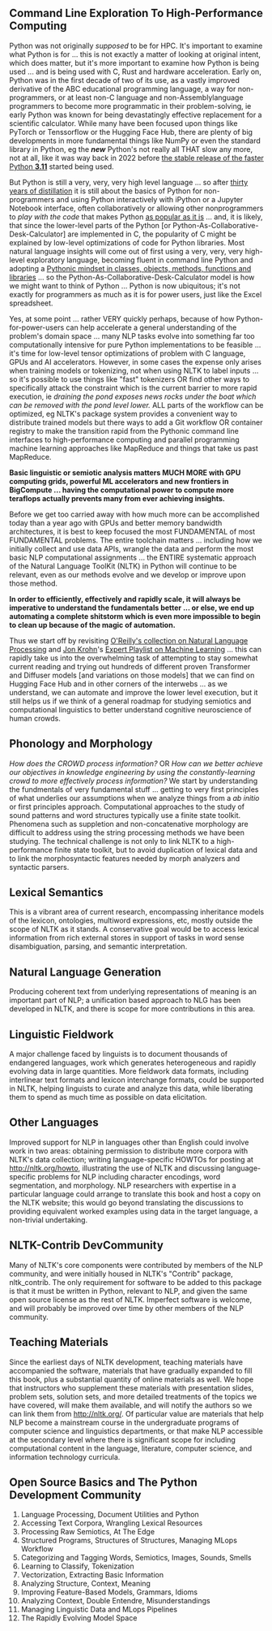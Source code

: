 ## Command Line Exploration To High-Performance Computing

Python was not originally *supposed* to be for HPC. It's important to examine what Python is for ... this is not exactly a matter of looking at original intent, which does matter, but it's more important to examine how Python is being used ... and is being used with C, Rust and hardware acceleration. Early on, Python was in the first decade of two of its use, as a vastly improved derivative of the ABC educational programming language, a way for non-programmers, or at least non-C language and non-Assemblylanguage programmers to become more programmatic in their problem-solving, ie early Python was known for being devastatingly effective replacement for a scientific calculator. While many have been focused upon things like PyTorch or Tenssorflow or the Hugging Face Hub, there are plenty of big developments in more fundamental things like NumPy or even the standard library in Python, eg the ***new*** Python's not really all THAT slow any more, not at all, like it was way back in 2022 before [the stable release of the faster Python **3.11**](https://www.python.org/downloads/release/python-3110/) started being used.

But Python is still a very, very, very high level language ... so after [thirty years of distillation](https://learning.oreilly.com/library/view/python-distilled/9780134173399/ch01.xhtml) it is still about the basics of Python for non-programmers and using Python interactively with iPython or a Jupyter Notebook interface, often collaboratively or allowing other nonprogrammers to *play with the code* that makes Python [as popular as it is](https://www.tiobe.com/tiobe-index/) ... and, it is likely, that since the lower-level parts of the Python [or Python-As-Collaborative-Desk-Calculator] are implemented in C, the popularity of C might be explained by low-level optimizations of code for Python libraries.  Most natural language insights will come out of first using a very, very, very high-level exploratory language, becoming fluent in command line Python and adopting a [Pythonic mindset in classes, objects, methods, functions and libraries](https://learning.oreilly.com/library/view/fluent-python-2nd/9781492056348/ch11.html) ... so the Python-As-Collaborative-Desk-Calculator model is how we might want to think of Python ... Python is now ubiquitous; it's not exactly for programmers as much as it is for power users, just like the Excel spreadsheet.

Yes, at some point ... rather VERY quickly perhaps, because of how Python-for-power-users can help accelerate a general understanding of the problem's domain space ... many NLP tasks evolve into something far too computationally intensive for pure Python implementations to be feasible ... it's time for low-level tensor optimizations of problem with C language, GPUs and AI accelerators. However, in some cases the expense only arises when training models or tokenizing, not when using NLTK to label inputs ... so it's possible to use things like "fast" tokenizers OR find other ways to specifically attack the constraint which is the current barrier to more rapid execution, ie *draining the pond exposes news rocks under the boat which can be removed with the pond level  lower.* ALL parts of the workflow can be optimized, eg NLTK's package system provides a convenient way to distribute trained models but there ways to add a Git workflow OR container registry to make the transition rapid from the Pythonic command line interfaces to high-performance computing and parallel programming machine learning approaches like MapReduce and things that take us past MapReduce.

**Basic linguistic or semiotic analysis matters MUCH MORE with GPU computing grids, powerful ML accelerators and new frontiers in BigCompute ... having the computational power to compute more teraflops actually prevents many from ever achieving insights.**

Before we get too carried away with how much more can be accomplished today than a year ago with GPUs and better memory bandwidth architectures, it is best to keep focused the most FUNDAMENTAL of most FUNDAMENTAL problems. The entire toolchain matters ... including how we initially collect and use data APIs,  wrangle the data and perform the most basic NLP computational assignments ... the ENTIRE systematic approach of the Natural Language ToolKit (NLTK) in Python will continue to be relevant, even as our methods evolve and we develop or improve upon those method.

**In order to efficiently, effectively and rapidly scale, it will always be imperative to understand the fundamentals better ... or else, we end up automating a complete shitstorm which is even more impossible to begin to clean up because of the magic of automation.**

Thus we start off by revisiting [O'Reilly's collection on Natural Language Processing](https://learning.oreilly.com/topics/natural-language-processing/) and [Jon Krohn](https://github.com/jonkrohn)'s [Expert Playlist on Machine Learning](https://learning.oreilly.com/playlists/a40ea8fe-994d-4370-8b29-0d6c0f519a89/) ... this can rapidly take us into the overwhelming task of attempting to stay somewhat current reading and trying out hundreds of different proven Transformer and Diffuser models [and variations on those models] that we can find on Hugging Face Hub and in other corners of the interwebs ... as we understand, we can automate and improve the lower level execution, but it still helps us if we think of a general roadmap for studying semiotics and computational linguistics to better understand cognitive neuroscience of human crowds.  

## Phonology and Morphology
*How does the CROWD process information?* OR *How can we better achieve our objectives in knowledge engineering by using the constantly-learning crowd to more effectively process information?* We start by understanding the fundmentals of very fundamental stuff ... getting to very first principles of what underlies our assumptions when we analyze things from a *ab initio* or first principles approach. Computational approaches to the study of sound patterns and word structures typically use a finite state toolkit. Phenomena such as suppletion and non-concatenative morphology are difficult to address using the string processing methods we have been studying. The technical challenge is not only to link NLTK to a high-performance finite state toolkit, but to avoid duplication of lexical data and to link the morphosyntactic features needed by morph analyzers and syntactic parsers.

## Lexical Semantics
This is a vibrant area of current research, encompassing inheritance models of the lexicon, ontologies, multiword expressions, etc, mostly outside the scope of NLTK as it stands. A conservative goal would be to access lexical information from rich external stores in support of tasks in word sense disambiguation, parsing, and semantic interpretation.

## Natural Language Generation
Producing coherent text from underlying representations of meaning is an important part of NLP; a unification based approach to NLG has been developed in NLTK, and there is scope for more contributions in this area.

## Linguistic Fieldwork
A major challenge faced by linguists is to document thousands of endangered languages, work which generates heterogeneous and rapidly evolving data in large quantities. More fieldwork data formats, including interlinear text formats and lexicon interchange formats, could be supported in NLTK, helping linguists to curate and analyze this data, while liberating them to spend as much time as possible on data elicitation.

## Other Languages
Improved support for NLP in languages other than English could involve work in two areas: obtaining permission to distribute more corpora with NLTK's data collection; writing language-specific HOWTOs for posting at http://nltk.org/howto, illustrating the use of NLTK and discussing language-specific problems for NLP including character encodings, word segmentation, and morphology. NLP researchers with expertise in a particular language could arrange to translate this book and host a copy on the NLTK website; this would go beyond translating the discussions to providing equivalent worked examples using data in the target language, a non-trivial undertaking.

## NLTK-Contrib DevCommunity
Many of NLTK's core components were contributed by members of the NLP community, and were initially housed in NLTK's "Contrib" package, nltk_contrib. The only requirement for software to be added to this package is that it must be written in Python, relevant to NLP, and given the same open source license as the rest of NLTK. Imperfect software is welcome, and will probably be improved over time by other members of the NLP community.

## Teaching Materials
Since the earliest days of NLTK development, teaching materials have accompanied the software, materials that have gradually expanded to fill this book, plus a substantial quantity of online materials as well. We hope that instructors who supplement these materials with presentation slides, problem sets, solution sets, and more detailed treatments of the topics we have covered, will make them available, and will notify the authors so we can link them from http://nltk.org/. Of particular value are materials that help NLP become a mainstream course in the undergraduate programs of computer science and linguistics departments, or that make NLP accessible at the secondary level where there is significant scope for including computational content in the language, literature, computer science, and information technology curricula.


## Open Source Basics and The Python Development Community
1. Language Processing, Document Utilities and Python
2. Accessing Text Corpora, Wrangling Lexical Resources
3. Processing Raw Semiotics, At The Edge
4. Structured Programs, Structures of Structures, Managing MLops Workflow
5. Categorizing and Tagging Words, Semiotics, Images, Sounds, Smells
6. Learning to Classify, Tokenization
7. Vectorization, Extracting Basic Information
8. Analyzing Structure, Context, Meaning
9. Improving Feature-Based Models, Grammars, Idioms
10. Analyzing Context, Double Entendre, Misunderstandings 
11. Managing Linguistic Data and MLops Pipelines
12. The Rapidly Evolving Model Space 
